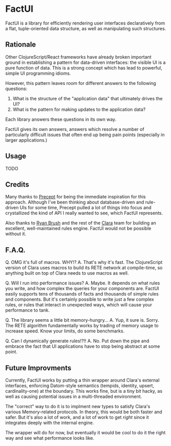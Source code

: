 # FactUI

FactUI is a library for efficiently rendering user interfaces declaratively from a flat, tuple-oriented data structure, as well as manipulating such structures.

## Rationale

Other ClojureScript/React frameworks have already broken important ground in establishing a pattern for data-driven interfaces: the visible UI is a pure function of data. This is a strong concept which has lead to powerful, simple UI programming idioms.

However, this pattern leaves room for different answers to the following questions:

1. What is the structure of the "application data" that ultimately drives the UI?
2. What is the pattern for making updates to the application data?

Each library answers these questions in its own way.

FactUI gives its own answers, answers which resolve a number of particularly difficult issues that often end up being pain points (especially in larger applications.)

## Usage

TODO

## Credits

Many thanks to [Precept](https://github.com/CoNarrative/precept) for being the immediate inspiration for this approach. Although I've been thinking about database-driven and rule-driven UIs for some time, Precept pulled a lot of things into focus and crystallized the kind of API I really wanted to see, which FactUI represents.

Also thanks to [Ryan Brush](https://github.com/rbrush) and the rest of the [Clara](https://github.com/cerner/clara-rules) team for building an excellent, well-maintained rules engine. FactUI would not be possible without it.

## F.A.Q.

Q. OMG it's full of macros. WHY!?
A. That's why it's fast. The ClojureScript version of Clara uses macros to build its RETE network at compile-time, so anything built on top of Clara needs to use macros as well.

Q. Will I run into performance issues?
A. Maybe. It depends on what rules you write, and how complex the queries for your components are. FactUI easily supports tens of thousands of facts and thousands of simple rules and components. But it's certainly possible to write just a few complex rules, or rules that interact in unexpected ways, which will cause your performance to tank.

Q. The library seems a little bit memory-hungry...
A. Yup, it sure is. Sorry. The RETE algorithm fundamentally works by trading of memory usage to increase speed. Know your limits, do some benchmarks.

Q. Can I dynamically generate rules!?!!
A. No. Put down the pipe and embrace the fact that UI applications have to stop being abstract at some point.

## Future Improvments

Currently, FactUI works by putting a thin wrapper around Clara's external interfaces, enforcing Datom-style semantics (tempids, identity, upsert, cardinality-one) at the boundary. This works fine, but is a tiny bit hacky, as well as causing potential issues in a multi-threaded environment.

The "correct" way to do it is to implment new types to satisfy Clara's various Memory-related protocols. In theory, this would be both faster and safer. But it's also a lot of work, and a lot of work to get *right* since it integrates deeply with the internal engine.

The wrapper will do for now, but eventually it would be cool to do it the right way and see what performance looks like.